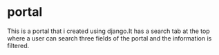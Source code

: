 # portal
This is a portal that i created using django.It has a search tab at the top where a user can search three fields of the portal and the information is
filtered.
